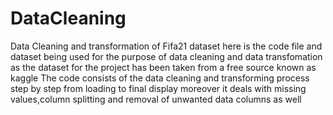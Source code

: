# DataCleaning
Data Cleaning and transformation of Fifa21 dataset
here is the code file and dataset being used for the purpose of data cleaning and data transfomation as the dataset for the project has been taken from a free source known as kaggle 
The code consists of the data cleaning and transforming process step by step from loading to final display 
moreover it deals with missing values,column splitting and  removal of unwanted data columns as well
